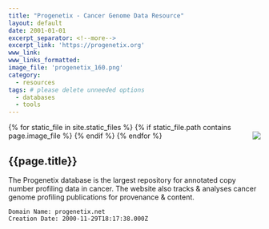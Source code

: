 ```yaml
---
title: "Progenetix - Cancer Genome Data Resource"
layout: default
date: 2001-01-01
excerpt_separator: <!--more-->
excerpt_link: 'https://progenetix.org'
www_link:
www_links_formatted:
image_file: 'progenetix_160.png'
category:
  - resources
tags: # please delete unneeded options
  - databases
  - tools
---
```


{% for static_file in site.static_files %}
  {% if static_file.path contains page.image_file %}
<img style="float: right; max-width: 160px;" src="{{ static_file.path | relative_url}}" />
  {% endif %}
{% endfor %}

## {{page.title}}

The Progenetix database is the largest repository for annotated copy number profiling data in cancer. The website also tracks & analyses cancer genome profiling publications for provenance & content.

```
Domain Name: progenetix.net
Creation Date: 2000-11-29T18:17:38.000Z
```

<!--more-->

